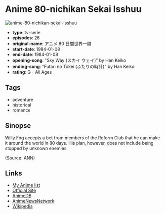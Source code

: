 # Anime 80-nichikan Sekai Isshuu

![anime-80-nichikan-sekai-isshuu](https://cdn.myanimelist.net/images/anime/12/69559.jpg)

-   **type**: tv-serie
-   **episodes**: 26
-   **original-name**: アニメ 80 日間世界一周
-   **start-date**: 1984-01-08
-   **end-date**: 1984-01-08
-   **opening-song**: "Sky Way (スカイ ウェイ)" by Han Keiko
-   **ending-song**: "Futari no Tokei (ふたりの時計)" by Han Keiko
-   **rating**: G - All Ages

## Tags

-   adventure
-   historical
-   romance

## Sinopse

Willy Fog accepts a bet from members of the Reform Club that he can make it around the world in 80 days. His plan, however, does not include being stopped by unknown enemies.

(Source: ANN)

## Links

-   [My Anime list](https://myanimelist.net/anime/2579/Anime_80-nichikan_Sekai_Isshuu)
-   [Official Site](http://www.nippon-animation.co.jp/work/anime_80_sekaiishu.html)
-   [AnimeDB](http://anidb.info/perl-bin/animedb.pl?show=anime&aid=2706)
-   [AnimeNewsNetwork](http://www.animenewsnetwork.com/encyclopedia/anime.php?id=1077)
-   [Wikipedia](http://en.wikipedia.org/wiki/Around_the_World_with_Willy_Fog)
